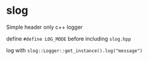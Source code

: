 # slog
Simple header only c++ logger

define `#define LOG_MODE` before including `slog.hpp`

log with `slog::Logger::get_instance().log("message")`
